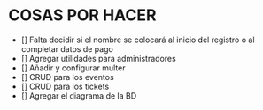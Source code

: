 # COSAS POR HACER

- [] Falta decidir si el nombre se colocará al inicio del registro o al completar datos de pago
- [] Agregar utilidades para administradores
- [] Añadir y configurar multer
- [] CRUD para los eventos
- [] CRUD para los tickets
- [] Agregar el diagrama de la BD